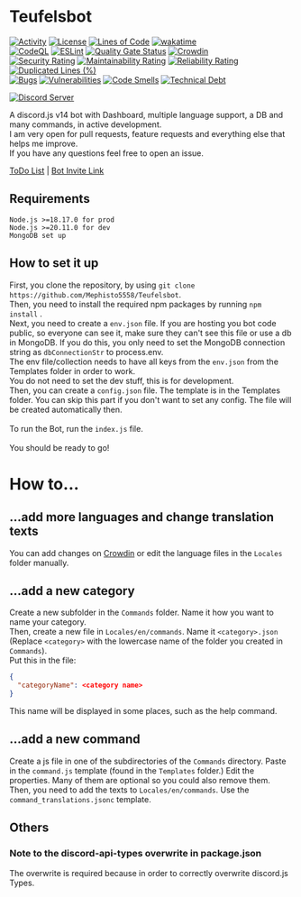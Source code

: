 # Teufelsbot

[![Activity](https://img.shields.io/github/commit-activity/m/Mephisto5558/Teufelsbot)](https://github.com/Mephisto5558/Teufelsbot/pulse)
[![License](https://img.shields.io/github/license/Mephisto5558/Teufelsbot)](https://github.com/Mephisto5558/Teufelsbot/blob/main/LICENSE)
[![Lines of Code](https://sonarcloud.io/api/project_badges/measure?project=Mephisto5558_Teufelsbot&metric=ncloc)](https://sonarcloud.io/component_measures?metric=ncloc&id=Mephisto5558_Teufelsbot)
[![wakatime](https://wakatime.com/badge/github/Mephisto5558/Teufelsbot.svg)](https://wakatime.com/badge/github/Mephisto5558/Teufelsbot)<br>
[![CodeQL](https://github.com/Mephisto5558/Teufelsbot/actions/workflows/github-code-scanning/codeql/badge.svg)](https://github.com/Mephisto5558/Teufelsbot/actions/workflows/github-code-scanning/codeql)
[![ESLint](https://github.com/Mephisto5558/Teufelsbot/actions/workflows/eslint.yml/badge.svg?branch=main)](https://github.com/Mephisto5558/Teufelsbot/actions/workflows/eslint.yml)
[![Quality Gate Status](https://sonarcloud.io/api/project_badges/measure?project=Mephisto5558_Teufelsbot&metric=alert_status)](https://sonarcloud.io/summary/new_code?id=Mephisto5558_Teufelsbot)
[![Crowdin](https://badges.crowdin.net/teufelsbot/localized.svg)](https://crowdin.com/project/teufelsbot)<br>
[![Security Rating](https://sonarcloud.io/api/project_badges/measure?project=Mephisto5558_Teufelsbot&metric=security_rating)](https://sonarcloud.io/component_measures?metric=Security&id=Mephisto5558_Teufelsbot)
[![Maintainability Rating](https://sonarcloud.io/api/project_badges/measure?project=Mephisto5558_Teufelsbot&metric=sqale_rating)](https://sonarcloud.io/component_measures?metric=Maintainability&id=Mephisto5558_Teufelsbot)
[![Reliability Rating](https://sonarcloud.io/api/project_badges/measure?project=Mephisto5558_Teufelsbot&metric=reliability_rating)](https://sonarcloud.io/component_measures?metric=Reliability&id=Mephisto5558_Teufelsbot)
[![Duplicated Lines (%)](https://sonarcloud.io/api/project_badges/measure?project=Mephisto5558_Teufelsbot&metric=duplicated_lines_density)](https://sonarcloud.io/component_measures?metric=Duplications&id=Mephisto5558_Teufelsbot)<br>
[![Bugs](https://sonarcloud.io/api/project_badges/measure?project=Mephisto5558_Teufelsbot&metric=bugs)](https://sonarcloud.io/summary/new_code?id=Mephisto5558_Teufelsbot)
[![Vulnerabilities](https://sonarcloud.io/api/project_badges/measure?project=Mephisto5558_Teufelsbot&metric=vulnerabilities)](https://sonarcloud.io/summary/new_code?id=Mephisto5558_Teufelsbot)
[![Code Smells](https://sonarcloud.io/api/project_badges/measure?project=Mephisto5558_Teufelsbot&metric=code_smells)](https://sonarcloud.io/summary/new_code?id=Mephisto5558_Teufelsbot)
[![Technical Debt](https://sonarcloud.io/api/project_badges/measure?project=Mephisto5558_Teufelsbot&metric=sqale_index)](https://sonarcloud.io/summary/new_code?id=Mephisto5558_Teufelsbot)

[![Discord Server](https://discord.com/api/guilds/1011956895529041950/widget.png?style=shield)](https://discord.com/invite/yWwGTeppjR)

A discord.js v14 bot with Dashboard, multiple language support, a DB and many commands, in active development.<br>
I am very open for pull requests, feature requests and everything else that helps me improve.<br>
If you have any questions feel free to open an issue.<br>

[ToDo List](http://us-premium.pylex.xyz:8006/vote) | [Bot Invite Link](http://us-premium.pylex.xyz:8006/invite)

## Requirements
```
Node.js >=18.17.0 for prod
Node.js >=20.11.0 for dev
MongoDB set up
```

## How to set it up
First, you clone the repository, by using `git clone https://github.com/Mephisto5558/Teufelsbot`.<br>
Then, you need to install the required npm packages by running `npm install` .<br>
Next, you need to create a `env.json` file. If you are hosting you bot code public, so everyone can see it, make sure they can't see this file or use a db in MongoDB. If you do this, you only need to set the MongoDB connection string as `dbConnectionStr` to process.env.<br>
The env file/collection needs to have all keys from the `env.json` from the Templates folder in order to work.<br>
You do not need to set the dev stuff, this is for development.<br>
Then, you can create a `config.json` file. The template is in the Templates folder. You can skip this part if you don't want to set any config. The file will be created automatically then.<br><br>
To run the Bot, run the `index.js` file.<br><br>
You should be ready to go!
<br>

# How to...
## ...add more languages and change translation texts
You can add changes on [Crowdin](https://de.crowdin.com/project/teufelsbot) or edit the language files in the `Locales` folder manually.

## ...add a new category
Create a new subfolder in the `Commands` folder. Name it how you want to name your category.<br>
Then, create a new file in `Locales/en/commands`. Name it `<category>.json` (Replace `<category>` with the lowercase name of the folder you created in `Commands`).<br>
Put this in the file:
```json
{
  "categoryName": <category name>
}
```
This name will be displayed in some places, such as the help command.

## ...add a new command
Create a js file in one of the subdirectories of the `Commands` directory. Paste in the `command.js` template (found in the `Templates` folder.)
Edit the properties. Many of them are optional so you could also remove them.<br>
Then, you need to add the texts to `Locales/en/commands`. Use the `command_translations.jsonc` template.

## Others
### Note to the discord-api-types overwrite in package.json
The overwrite is required because in order to correctly overwrite discord.js Types.
